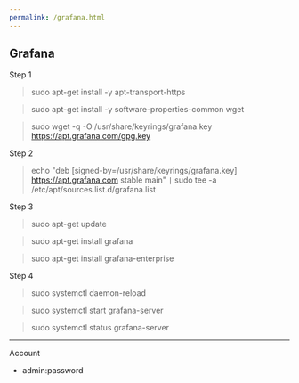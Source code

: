```yaml
---
permalink: /grafana.html
---
```


## Grafana

Step 1

> sudo apt-get install -y apt-transport-https

> sudo apt-get install -y software-properties-common wget

> sudo wget -q -O /usr/share/keyrings/grafana.key https://apt.grafana.com/gpg.key


Step 2

> echo "deb [signed-by=/usr/share/keyrings/grafana.key] https://apt.grafana.com stable main" `|` sudo tee -a /etc/apt/sources.list.d/grafana.list


Step 3

> sudo apt-get update

> sudo apt-get install grafana

> sudo apt-get install grafana-enterprise

Step 4

> sudo systemctl daemon-reload

> sudo systemctl start grafana-server

> sudo systemctl status grafana-server

---

Account

- admin:password

